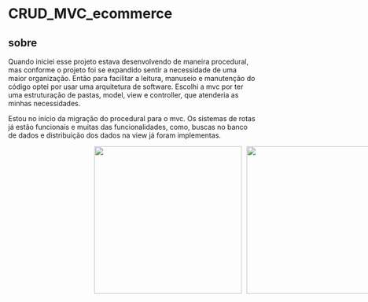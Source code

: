 # CRUD_MVC_ecommerce

## sobre
Quando iniciei esse projeto estava desenvolvendo de maneira procedural, mas conforme o projeto foi se expandido sentir a necessidade de uma maior organização.
Então para facilitar a leitura, manuseio e manutenção do código optei por usar uma arquitetura de software. Escolhi a mvc por ter uma estruturação de pastas, 
model, view e controller, que atenderia as minhas necessidades.

Estou no início da migração do procedural para o mvc. Os sistemas de rotas já estão funcionais e muitas das funcionalidades, como, buscas no banco de dados e distribuição 
dos  dados na view já foram implementas.

<div style="width:100vw;display:flex;justify-content:center; gap:10px;flex-wrap:wrap;">
  
<img style="width:300px;"  src="https://github.com/GabryelSilvah/CRUD_MVC_ecommerce/assets/139282381/9754bd55-4ff4-4ff5-8142-a1bfb93395e9">

  <img style="width:300px" src="https://github.com/GabryelSilvah/CRUD_MVC_ecommerce/assets/139282381/8f61a412-85f0-4ab7-9a44-14f1d31323f3)">
  
  </div>
